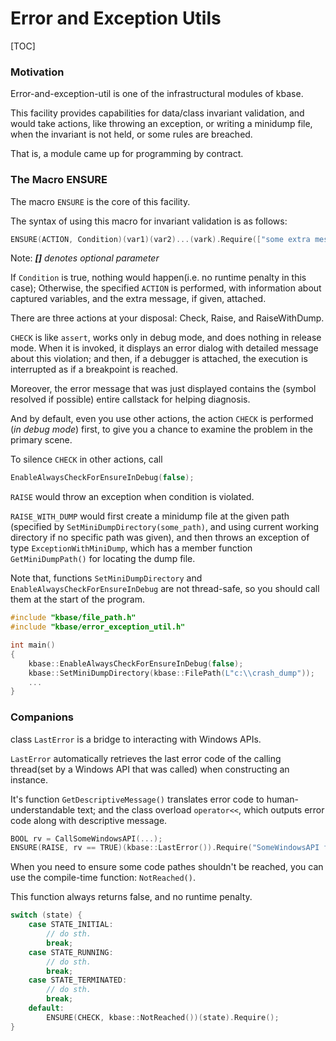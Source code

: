 # Error and Exception Utils

[TOC]

### Motivation

Error-and-exception-util is one of the infrastructural modules of kbase.

This facility provides capabilities for data/class invariant validation, and would take actions, like throwing an exception, or writing a minidump file, when the invariant is not held, or some rules are breached.

That is, a module came up for programming by contract.



### The Macro ENSURE

The macro `ENSURE` is the core of this facility.

The syntax of using this macro for invariant validation is as follows:

``` c++
ENSURE(ACTION, Condition)(var1)(var2)...(vark).Require(["some extra message"]);
```

Note: *__[]__ denotes optional parameter*

If `Condition` is true, nothing would happen(i.e. no runtime penalty in this case); Otherwise, the specified `ACTION` is performed, with information about captured variables, and the extra message, if given, attached.

There are three actions at your disposal: Check, Raise, and RaiseWithDump.

`CHECK` is like `assert`, works only in debug mode, and does nothing in release mode. When it is invoked, it displays an error dialog with detailed message about this violation; and then, if a debugger is attached, the execution is interrupted as if a breakpoint is reached.

Moreover, the error message that was just displayed contains the (symbol resolved if possible) entire callstack for helping diagnosis.

And by default, even you use other actions, the action `CHECK` is performed (*in debug mode*) first, to give you a chance to examine the problem in the primary scene.

To silence `CHECK` in other actions, call

``` c++
EnableAlwaysCheckForEnsureInDebug(false);
```

`RAISE` would throw an exception when condition is violated.

`RAISE_WITH_DUMP` would first create a minidump file at the given path (specified by `SetMiniDumpDirectory(some_path)`, and using current working directory if no specific path was given), and then throws an exception of type `ExceptionWithMiniDump`, which has a member function `GetMiniDumpPath()` for locating the dump file.

Note that, functions `SetMiniDumpDirectory` and `EnableAlwaysCheckForEnsureInDebug` are not thread-safe, so you should call them at the start of the program.

``` c++
#include "kbase/file_path.h"
#include "kbase/error_exception_util.h"

int main()
{
    kbase::EnableAlwaysCheckForEnsureInDebug(false);
    kbase::SetMiniDumpDirectory(kbase::FilePath(L"c:\\crash_dump"));
    ...
}
```



### Companions

class `LastError` is a bridge to interacting with Windows APIs.

`LastError` automatically retrieves the last error code of the calling thread(set by a Windows API that was called) when constructing an instance.

It's function `GetDescriptiveMessage()` translates error code to human-understandable text; and the class overload `operator<<`, which outputs error code along with descriptive message.

``` c++
BOOL rv = CallSomeWindowsAPI(...);
ENSURE(RAISE, rv == TRUE)(kbase::LastError()).Require("SomeWindowsAPI faield");
```



When you need to ensure some code pathes shouldn't be reached, you can use the compile-time function: `NotReached()`.

This function always returns false, and no runtime penalty.

``` c++
switch (state) {
    case STATE_INITIAL:
        // do sth.
        break;
    case STATE_RUNNING:
        // do sth.
        break;
    case STATE_TERMINATED:
        // do sth.
        break;
    default:
        ENSURE(CHECK, kbase::NotReached())(state).Require();
}
```

